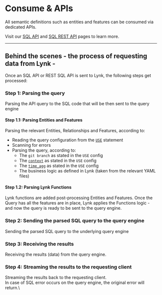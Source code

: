 # Consume & APIs

All semantic definitions such as entities and features can be consumed via dedicated APIs.

Visit our [SQL API](sql-api.md) and [SQL REST API](sql-rest-api.md) pages to learn more.

***

## Behind the scenes - the process of requesting data from Lynk -&#x20;

Once an SQL API or REST SQL API is sent to Lynk, the following steps get processed:

### Step 1: Parsing the query

Parsing the API query to the SQL code that will be then sent to the query engine

#### Step 1.1: Parsing Entities and Features

Parsing the relevant Entities, Relationships and Features, according to:

* Reading the query configuration from the [`USE`](./#use) statement
* Scanning for errors
* Parsing the query, according to:
  * The `git branch` as stated in the `USE` config
  * The [`context`](../data-modeling/context.md) as stated in the `USE` config
  * The [`time_agg`](../data-modeling/time-aggregation.md) as stated in the `USE` config
  * The business logic as defined in Lynk (taken from the relevant YAML files)

#### Step 1.2: Parsing Lynk Functions

Lynk functions are added post-processing Entities and Features. Once the Query has all the features are in place, Lynk applies the Functions logic - and now the query is ready to be sent to the query engine.

### Step 2: Sending the parsed SQL query to the query engine

Sending the parsed SQL query to the underlying query engine

### Step 3: Receiving the results

Receiving the results (data) from the query engine.

### Step 4: Streaming the results to the requesting client

Streaming the results back to the requesting client.\
In case of SQL error occurs on the query engine, the original error will return.\
